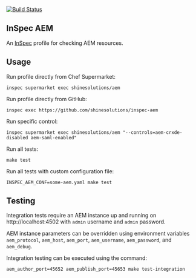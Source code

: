 [![Build Status](https://github.com/shinesolutions/inspec-aem/workflows/CI/badge.svg)](https://github.com/shinesolutions/inspec-aem/actions?query=workflow%3ACI)

InSpec AEM
----------

An [InSpec](https://www.inspec.io) profile for checking AEM resources.

Usage
-----

Run profile directly from Chef Supermarket:

    inspec supermarket exec shinesolutions/aem

Run profile directly from GitHub:

    inspec exec https://github.com/shinesolutions/inspec-aem

Run specific control:

    inspec supermarket exec shinesolutions/aem "--controls=aem-crxde-disabled aem-saml-enabled"

Run all tests:

    make test

Run all tests with custom configuration file:

    INSPEC_AEM_CONF=some-aem.yaml make test

Testing
-------

Integration tests require an AEM instance up and running on http://localhost:4502 with `admin` username and `admin` password.

AEM instance parameters can be overridden using environment variables `aem_protocol`, `aem_host`, `aem_port`, `aem_username`, `aem_password`, and `aem_debug`.

Integration testing can be executed using the command:

    aem_author_port=45652 aem_publish_port=45653 make test-integration
